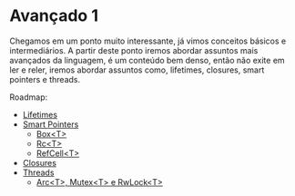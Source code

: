 # Avançado 1

Chegamos em um ponto muito interessante, já vimos conceitos básicos e intermediários.
A partir deste ponto iremos abordar assuntos mais avançados da linguagem, é um conteúdo bem denso, então não exite em ler e reler, iremos abordar assuntos como, lifetimes, closures, smart pointers e threads.

Roadmap:

- [Lifetimes](./advanced-01/01-lifetimes.md)
- [Smart Pointers](./advanced-01/02-smart-pointers.md)
    - [Box\<T>](./advanced-01/02-smart-pointers-box.md)
    - [Rc\<T>](./advanced-01/02-smart-pointers-rc.md)
    - [RefCell\<T>](./advanced-01/02-smart-pointers-refcell.md)
- [Closures](./advanced-01/03-closures.md)
- [Threads](./advanced-01/04-threads.md)
    - [Arc\<T>, Mutex\<T> e RwLock\<T>](./advanced-01/04-threads-arc-mutex-rwlock.md)